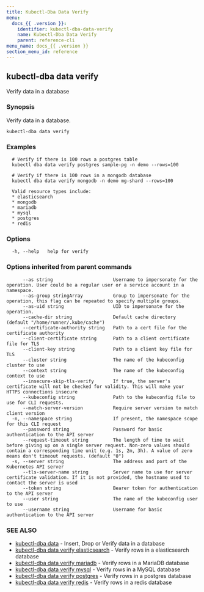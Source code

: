 ```yaml
---
title: Kubectl-Dba Data Verify
menu:
  docs_{{ .version }}:
    identifier: kubectl-dba-data-verify
    name: Kubectl-Dba Data Verify
    parent: reference-cli
menu_name: docs_{{ .version }}
section_menu_id: reference
---
```

## kubectl-dba data verify

Verify data in a database

### Synopsis

Verify data in a database.

```
kubectl-dba data verify
```

### Examples

```
  # Verify if there is 100 rows a postgres table
  kubectl dba data verify postgres sample-pg -n demo --rows=100
  
  # Verify if there is 100 rows in a mongodb database
  kubectl dba data verify mongodb -n demo mg-shard --rows=100
  
  Valid resource types include:
  * elasticsearch
  * mongodb
  * mariadb
  * mysql
  * postgres
  * redis
```

### Options

```
  -h, --help   help for verify
```

### Options inherited from parent commands

```
      --as string                      Username to impersonate for the operation. User could be a regular user or a service account in a namespace.
      --as-group stringArray           Group to impersonate for the operation, this flag can be repeated to specify multiple groups.
      --as-uid string                  UID to impersonate for the operation.
      --cache-dir string               Default cache directory (default "/home/runner/.kube/cache")
      --certificate-authority string   Path to a cert file for the certificate authority
      --client-certificate string      Path to a client certificate file for TLS
      --client-key string              Path to a client key file for TLS
      --cluster string                 The name of the kubeconfig cluster to use
      --context string                 The name of the kubeconfig context to use
      --insecure-skip-tls-verify       If true, the server's certificate will not be checked for validity. This will make your HTTPS connections insecure
      --kubeconfig string              Path to the kubeconfig file to use for CLI requests.
      --match-server-version           Require server version to match client version
  -n, --namespace string               If present, the namespace scope for this CLI request
      --password string                Password for basic authentication to the API server
      --request-timeout string         The length of time to wait before giving up on a single server request. Non-zero values should contain a corresponding time unit (e.g. 1s, 2m, 3h). A value of zero means don't timeout requests. (default "0")
  -s, --server string                  The address and port of the Kubernetes API server
      --tls-server-name string         Server name to use for server certificate validation. If it is not provided, the hostname used to contact the server is used
      --token string                   Bearer token for authentication to the API server
      --user string                    The name of the kubeconfig user to use
      --username string                Username for basic authentication to the API server
```

### SEE ALSO

* [kubectl-dba data](/docs/reference/cli/kubectl-dba_data.md)	 - Insert, Drop or Verify data in a database
* [kubectl-dba data verify elasticsearch](/docs/reference/cli/kubectl-dba_data_verify_elasticsearch.md)	 - Verify rows in a elasticsearch database
* [kubectl-dba data verify mariadb](/docs/reference/cli/kubectl-dba_data_verify_mariadb.md)	 - Verify rows in a MariaDB database
* [kubectl-dba data verify mysql](/docs/reference/cli/kubectl-dba_data_verify_mysql.md)	 - Verify rows in a MySQL database
* [kubectl-dba data verify postgres](/docs/reference/cli/kubectl-dba_data_verify_postgres.md)	 - Verify rows in a postgres database
* [kubectl-dba data verify redis](/docs/reference/cli/kubectl-dba_data_verify_redis.md)	 - Verify rows in a redis database

